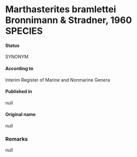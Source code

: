 Marthasterites bramlettei Bronnimann & Stradner, 1960 SPECIES
=======

#### Status
SYNONYM

#### According to
Interim Register of Marine and Nonmarine Genera

#### Published in
null

#### Original name
null

### Remarks
null